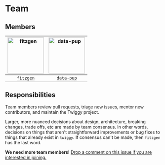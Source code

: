 # Team

## Members

| [<img alt="fitzgen" src="https://github.com/fitzgen.png" width="117">](https://github.com/fitzgen) | [<img alt="data-pup" src="https://github.com/data-pup.png" width="117">](https://github.com/data-pup) |
|:---:|:---:|
| [`fitzgen`](https://github.com/fitzgen) | [`data-pup`](https://github.com/data-pup) |

## Responsibilities

Team members review pull requests, triage new issues, mentor new contributors,
and maintain the Twiggy project.

Larger, more nuanced decisions about design, architecture, breaking changes,
trade offs, etc are made by team consensus. In other words, decisions on things
that aren't straightforward improvements or bug fixes to things that already
exist in `twiggy`. If consensus can't be made, then `fitzgen` has the last
word.

**We need more team members!**
[Drop a comment on this issue if you are interested in joining.][join]

[join]: https://github.com/rustwasm/twiggy/issues/3
